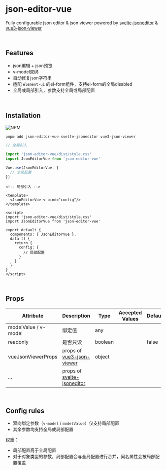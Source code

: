 # json-editor-vue

Fully configurable json editor & json viewer powered by [svelte-jsoneditor](https://github.com/josdejong/svelte-jsoneditor)
& [vue3-json-viewer](https://github.com/qiuquanwu/vue3-json-viewer)

<br>

## Features

- json编辑 + json预览
- v-model双绑
- 自动修复json字符串
- 适配 `element-ui` 的el-form组件，支持el-form的全局disabled
- 全局或局部引入，参数支持全局或局部配置

<br>

## Installation

![NPM](https://nodei.co/npm/json-editor-vue.png)

```bash
pnpm add json-editor-vue svelte-jsoneditor vue3-json-viewer
```

```ts
// 全局引入

import 'json-editor-vue/dist/style.css'
import JsonEditorVue from 'json-editor-vue'

Vue.use(JsonEditorVue, {
  // 全局配置
})
```

```vue
<!-- 局部引入 -->

<template>
  <JsonEditorVue v-bind="config"/>
</template>

<script>
import 'json-editor-vue/dist/style.css'
import JsonEditorVue from 'json-editor-vue'

export default {
  components: { JsonEditorVue },
  data () {
    return {
      config: {
        // 局部配置
      }
    }
  }
}
</script>
```

<br>

## Props

| Attribute | Description | Type | Accepted Values | Default |
| --- | --- | --- | --- | --- |
| modelValue / v-model | 绑定值 | any | | |
| readonly | 是否只读 | boolean | | false |
| vueJsonViewerProps | props of [vue3-json-viewer](https://github.com/qiuquanwu/vue3-json-viewer) | object | | |
| ... | props of [svelte-jsoneditor](https://github.com/josdejong/svelte-jsoneditor/) | | | |

<br>

## Config rules

- 双向绑定参数（`v-model` / `modelValue`）仅支持局部配置
- 其余参数均支持全局或局部配置

权重：

- 局部配置高于全局配置
- 对于对象类型的参数，局部配置会与全局配置进行合并，同名属性会被局部配置覆盖
